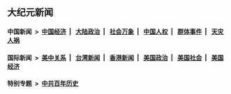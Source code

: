 ## 大纪元新闻

#### 中国新闻 &nbsp;>&nbsp; [中国经济](indexes/ncid283/README.md?03200845) &nbsp;| &nbsp; [大陆政治](indexes/ncid277/README.md?03200845) &nbsp;| &nbsp; [社会万象](indexes/ncid282/README.md?03200845) &nbsp;| &nbsp; [中国人权](indexes/ncid278/README.md?03200845) &nbsp;| &nbsp; [群体事件](indexes/ncid279/README.md?03200845) &nbsp;| &nbsp; [天灾人祸](indexes/ncid280/README.md?03200845)

#### 国际新闻 &nbsp;>&nbsp; [美中关系](indexes/nf1412576/README.md?03200845) &nbsp;| &nbsp; [台湾新闻](indexes/ncid1349361/README.md?03200845) &nbsp;| &nbsp; [香港新闻](indexes/ncid1349362/README.md?03200845) &nbsp;| &nbsp; [美国政治](indexes/ncid1078159/README.md?03200845) &nbsp;| &nbsp; [美国社会](indexes/ncid1078160/README.md?03200845) &nbsp;| &nbsp; [美国经济](indexes/ncid1078158/README.md?03200845)

#### 特别专题 &nbsp;>&nbsp; [中共百年历史](https://github.com/epoch-news/epoch-special/blob/master/README.md?03200845)  
